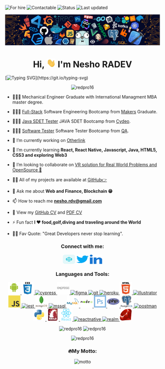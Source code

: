 ![For hire](https://img.shields.io/badge/Available_for_hire-Yes-brightgreen) ![Contactable](https://img.shields.io/badge/Contactable-Absolutely_Anytime-yellow) ![Status](https://img.shields.io/badge/Status-Actively_searching_for_a_job-ff69b4) ![Last updated](https://img.shields.io/badge/Last_updated-April_2023-blue)

<p align="center"><img src="https://github.com/RedPRO16/GitHub_CV/blob/main/CV_Images/header.png"></p>
<h1 align="center">Hi, <img src="https://github.com/RedPRO16/GitHub_CV/blob/main/CV_Images/Hi.gif" width="30px"> I'm Nesho RADEV</h1>

[![Typing SVG](https://readme-typing-svg.herokuapp.com?font=Mulish&size=25&color=00A0FF&center=true&vCenter=true&width=900&height=60&lines=Full+Stack+Software+Engineer+with+a+focus+on+design+and+always+learning.)](https://git.io/typing-svg)

<p align="center"> <img src="https://komarev.com/ghpvc/?username=redpro16&label=Profile%20views&color=0e75b6&style=flat" alt="redpro16" /> </p>



- 🧑🏿‍🎓 Mechanical Engineer Graduate with International Managment MBA master degree.

- 🧑🏿‍💻 [Full-Stack](https://www.w3schools.com/whatis/whatis_fullstack.asp) Software Engineering Bootcamp from [Makers](https://makers.tech/) Graduate.
 
- 🧑🏿‍💻 [Java SDET Tester](https://www.javatpoint.com/software-testing-tutorial) JAVA SDET  Bootcamp from [Cydeo](https://cydeo.com/).
 
- 🧑🏿‍💻 [Software Tester](https://www.javatpoint.com/sdet-vs-tester) Software Tester Bootcamp from [QA](https://www.qa.com/).

- 🔭 I’m currently working on [Otherlink](https://www.otherlink.io/)

- 🌱 I’m currently learning **React, React Native, Javascript, Java, HTML5, CSS3 and exploring Web3**

- 👯 I’m looking to collaborate on [VR solution for Real World Problems and OpenSource 🙂](https://vrsistem.com/en/)

- 👨‍💻 All of my projects are available at [GitHub👉](https://github.com/RedPRO16?tab=repositories)

- 💬 Ask me about **Web and Finance, Blockchain 😁**

- 📫 How to reach me **nesho.rdv@gmail.com**

- 📝 View my [GitHub CV](https://github.com/redpro16/CV) and [PDF CV](https://github.com/RedPRO16/GitHub_CV/blob/main/Nesho_RADEV_Resume_March-23.pdf)

- ⚡ Fun fact **I ❤️ food,golf,diving and traveling around the World**
- 💪🏼 Fav Quote: "Great Developers never stop learning".

<h3 align="center">Connect with me:</h3>
<p align="center">
<a href="https://codepen.io/redpro" target="blank"><img align="center" src="https://github.com/RedPRO16/GitHub_CV/blob/main/CV_Images/codepen.svg" alt="redpro" height="30" width="40" /></a>
<a href="https://twitter.com/sladur" target="blank"><img align="center" src="https://github.com/RedPRO16/GitHub_CV/blob/main/CV_Images/twitter.svg" alt="sladur" height="30" width="40" /></a>
<a href="https://linkedin.com/in/nradev" target="blank"><img align="center" src="https://github.com/RedPRO16/GitHub_CV/blob/main/CV_Images/linked-in-alt.svg" alt="nradev" height="30" width="40" /></a>
</p>

<h3 align="center">Languages and Tools:</h3>
<p align="center"> <a href="https://developer.android.com" target="_blank" rel="noreferrer"> <img src="https://raw.githubusercontent.com/devicons/devicon/master/icons/android/android-original-wordmark.svg" alt="android" width="40" height="40"/> </a> <a href="https://www.w3schools.com/css/" target="_blank" rel="noreferrer"> <img src="https://raw.githubusercontent.com/devicons/devicon/master/icons/css3/css3-original-wordmark.svg" alt="css3" width="40" height="40"/> </a> <a href="https://www.cypress.io" target="_blank" rel="noreferrer"> <img src="https://raw.githubusercontent.com/simple-icons/simple-icons/6e46ec1fc23b60c8fd0d2f2ff46db82e16dbd75f/icons/cypress.svg" alt="cypress" width="40" height="40"/> </a> <a href="https://expressjs.com" target="_blank" rel="noreferrer"> <img src="https://raw.githubusercontent.com/devicons/devicon/master/icons/express/express-original-wordmark.svg" alt="express" width="40" height="40"/> </a> <a href="https://www.figma.com/" target="_blank" rel="noreferrer"> <img src="https://www.vectorlogo.zone/logos/figma/figma-icon.svg" alt="figma" width="40" height="40"/> </a> <a href="https://git-scm.com/" target="_blank" rel="noreferrer"> <img src="https://www.vectorlogo.zone/logos/git-scm/git-scm-icon.svg" alt="git" width="40" height="40"/> </a> <a href="https://heroku.com" target="_blank" rel="noreferrer"> <img src="https://www.vectorlogo.zone/logos/heroku/heroku-icon.svg" alt="heroku" width="40" height="40"/> </a> <a href="https://www.w3.org/html/" target="_blank" rel="noreferrer"> <img src="https://raw.githubusercontent.com/devicons/devicon/master/icons/html5/html5-original-wordmark.svg" alt="html5" width="40" height="40"/> </a> <a href="https://www.adobe.com/in/products/illustrator.html" target="_blank" rel="noreferrer"> <img src="https://www.vectorlogo.zone/logos/adobe_illustrator/adobe_illustrator-icon.svg" alt="illustrator" width="40" height="40"/> </a> <a href="https://developer.mozilla.org/en-US/docs/Web/JavaScript" target="_blank" rel="noreferrer"> <img src="https://raw.githubusercontent.com/devicons/devicon/master/icons/javascript/javascript-original.svg" alt="javascript" width="40" height="40"/> </a> <a href="https://jestjs.io" target="_blank" rel="noreferrer"> <img src="https://www.vectorlogo.zone/logos/jestjsio/jestjsio-icon.svg" alt="jest" width="40" height="40"/> </a> <a href="https://www.mongodb.com/" target="_blank" rel="noreferrer"> <img src="https://raw.githubusercontent.com/devicons/devicon/master/icons/mongodb/mongodb-original-wordmark.svg" alt="mongodb" width="40" height="40"/> </a> <a href="https://www.microsoft.com/en-us/sql-server" target="_blank" rel="noreferrer"> <img src="https://www.svgrepo.com/show/303229/microsoft-sql-server-logo.svg" alt="mssql" width="40" height="40"/> </a> <a href="https://www.mysql.com/" target="_blank" rel="noreferrer"> <img src="https://raw.githubusercontent.com/devicons/devicon/master/icons/mysql/mysql-original-wordmark.svg" alt="mysql" width="40" height="40"/> </a> <a href="https://nodejs.org" target="_blank" rel="noreferrer"> <img src="https://raw.githubusercontent.com/devicons/devicon/master/icons/nodejs/nodejs-original-wordmark.svg" alt="nodejs" width="40" height="40"/> </a> <a href="https://www.photoshop.com/en" target="_blank" rel="noreferrer"> <img src="https://raw.githubusercontent.com/devicons/devicon/master/icons/photoshop/photoshop-line.svg" alt="photoshop" width="40" height="40"/> </a> <a href="https://www.php.net" target="_blank" rel="noreferrer"> <img src="https://raw.githubusercontent.com/devicons/devicon/master/icons/php/php-original.svg" alt="php" width="40" height="40"/> </a> <a href="https://www.postgresql.org" target="_blank" rel="noreferrer"> <img src="https://raw.githubusercontent.com/devicons/devicon/master/icons/postgresql/postgresql-original-wordmark.svg" alt="postgresql" width="40" height="40"/> </a> <a href="https://postman.com" target="_blank" rel="noreferrer"> <img src="https://www.vectorlogo.zone/logos/getpostman/getpostman-icon.svg" alt="postman" width="40" height="40"/> </a> <a href="https://www.python.org" target="_blank" rel="noreferrer"> <img src="https://raw.githubusercontent.com/devicons/devicon/master/icons/python/python-original.svg" alt="python" width="40" height="40"/> </a> <a href="https://rubyonrails.org" target="_blank" rel="noreferrer"> <img src="https://raw.githubusercontent.com/devicons/devicon/master/icons/rails/rails-original-wordmark.svg" alt="rails" width="40" height="40"/> </a> <a href="https://reactjs.org/" target="_blank" rel="noreferrer"> <img src="https://raw.githubusercontent.com/devicons/devicon/master/icons/react/react-original-wordmark.svg" alt="react" width="40" height="40"/> </a> <a href="https://reactnative.dev/" target="_blank" rel="noreferrer"> <img src="https://reactnative.dev/img/header_logo.svg" alt="reactnative" width="40" height="40"/> </a> <a href="https://realm.io/" target="_blank" rel="noreferrer"> <img src="https://raw.githubusercontent.com/bestofjs/bestofjs-webui/8665e8c267a0215f3159df28b33c365198101df5/public/logos/realm.svg" alt="realm" width="40" height="40"/> </a> <a href="https://www.ruby-lang.org/en/" target="_blank" rel="noreferrer"> <img src="https://raw.githubusercontent.com/devicons/devicon/master/icons/ruby/ruby-original.svg" alt="ruby" width="40" height="40"/> </a> </p>

<p align="center">
  <a>
   <img width="49.5%" src="https://github-readme-stats.vercel.app/api?username=redpro16&show_icons=true&locale=en" alt="redpro16" />
   <img width="49.5%" src="https://github-readme-streak-stats.herokuapp.com/?user=redpro16&" alt="redpro16" />
  </a>
</p>
<p align="center"><img width="42%" src="https://github-readme-stats.vercel.app/api/top-langs?username=redpro16&show_icons=true&locale=en&layout=compact" alt="redpro16"></p>

<h3 align="center">🔥My Motto:</h3>
<p align="center">
  <img width="50%" src="https://readme-typing-svg.herokuapp.com/?font=Soucre+Code+Pro&duration=1700&color=12263A&background=ffffff&multiline=true&width=650&height=220&lines=while(true);..+brain.init();..+if(+world.contains(open_source));....++s+%3D+open_source.login(kaustav202);....+s.explore();....+s.learn();....+s.contribute()"
    alt="motto" /></p>

